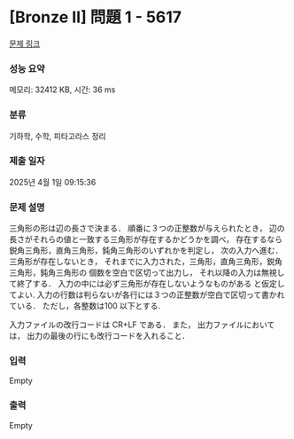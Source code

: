 # [Bronze II] 問題 1 - 5617 

[문제 링크](https://www.acmicpc.net/problem/5617) 

### 성능 요약

메모리: 32412 KB, 시간: 36 ms

### 분류

기하학, 수학, 피타고라스 정리

### 제출 일자

2025년 4월 1일 09:15:36

### 문제 설명

<p>三角形の形は辺の長さで決まる． 順番に３つの正整数が与えられたとき， 辺の長さがそれらの値と一致する三角形が存在するかどうかを調べ， 存在するなら鋭角三角形，直角三角形，鈍角三角形のいずれかを判定し， 次の入力へ進む． 三角形が存在しないとき， それまでに入力された，三角形，直角三角形，鋭角三角形，鈍角三角形の 個数を空白で区切って出力し， それ以降の入力は無視して終了する． 入力の中には必ず三角形が存在しないようなものがある と仮定してよい. 入力の行数は判らないが各行には３つの正整数が空白で区切って書かれている． ただし，各整数は100 以下とする.</p>

<p>入力ファイルの改行コードは CR+LF である． また， 出力ファイルにおいては， 出力の最後の行にも改行コードを入れること．</p>

### 입력 

 Empty

### 출력 

 Empty

